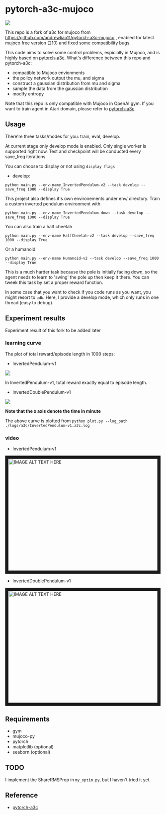 # pytorch-a3c-mujoco

<p><img src="asset/logo.png" align="middle"></p>

This repo is a fork of a3c for mujoco from https://github.com/andrewliao11/pytorch-a3c-mujoco , enabled for latest mujoco free version (210) and fixed some compatibility bugs.

This code aims to solve some control problems, espicially in Mujoco, and is highly based on [pytorch-a3c](https://github.com/ikostrikov/pytorch-a3c). What's difference between this repo and pytorch-a3c:

- compatible to Mujoco envionments
- the policy network output the mu, and sigma 
- construct a gaussian distribution from mu and sigma
- sample the data from the gaussian distribution
- modify entropy

Note that this repo is only compatible with Mujoco in OpenAI gym. If you want to train agent in Atari domain, please refer to [pytorch-a3c](https://github.com/ikostrikov/pytorch-a3c).

## Usage

There're three tasks/modes for you: train, eval, develop.

At current stage only develop mode is enabled.  Only single worker is supported right now.   Test and checkpoint will be conducted every save_freq iterations

You can choose to display or not using ```display flags```

- develop:
```
python main.py --env-name InvertedPendulum-v2 --task develop --save_freq 1000 --display True
```

This project also defines it's own environements under env/ directory.   Train a custom inverted pendulum environment with
```
python main.py --env-name InvertedPendulum-down --task develop --save_freq 1000 --display True
```

You can also train a half cheetah
```
python main.py --env-name HalfCheetah-v2 --task develop --save_freq 1000 --display True
```

Or a humanoid
```
python main.py --env-name Humanoid-v2 --task develop --save_freq 1000 --display True
```

This is a much harder task because the pole is initially facing down, so the agent needs to learn to 'swing' the pole up then keep it there.  You can tweek this task by set a proper reward function.

In some case that you want to check if you code runs as you want, you might resort to ```pdb```. Here, I provide a develop mode, which only runs in one thread (easy to debug).


## Experiment results

Experiment result of this fork to be added later

### learning curve

The plot of total reward/episode length in 1000 steps:

- InvertedPendulum-v1

![](asset/InvertedPendulum-v1.a3c.log.png)

In InvertedPendulum-v1, total reward exactly equal to episode length.

- InvertedDoublePendulum-v1

![](asset/InvertedDoublePendulum-v1.a3c.log.png)

**Note that the x axis denote the time in minute**

The above curve is plotted from ```python plot.py --log_path ./logs/a3c/InvertedPendulum-v1.a3c.log```


### video

- InvertedPendulum-v1

<a href="http://www.youtube.com/watch?feature=player_embedded&v=E7QlRIkKuXo
" target="_blank"><img src="http://img.youtube.com/vi/E7QlRIkKuXo/0.jpg" 
alt="IMAGE ALT TEXT HERE" width="480" height="360" border="10" /></a>

- InvertedDoublePendulum-v1

<a href="http://www.youtube.com/watch?feature=player_embedded&v=WNiitHoz8x4
" target="_blank"><img src="http://img.youtube.com/vi/WNiitHoz8x4/0.jpg" 
alt="IMAGE ALT TEXT HERE" width="480" height="360" border="10" /></a>

## Requirements
- gym
- mujoco-py
- pytorch
- matplotlib (optional)
- seaborn (optional)

## TODO
I implement the ShareRMSProp in ```my_optim.py```, but I haven't tried it yet.

## Reference
- [pytorch-a3c](https://github.com/ikostrikov/pytorch-a3c)
